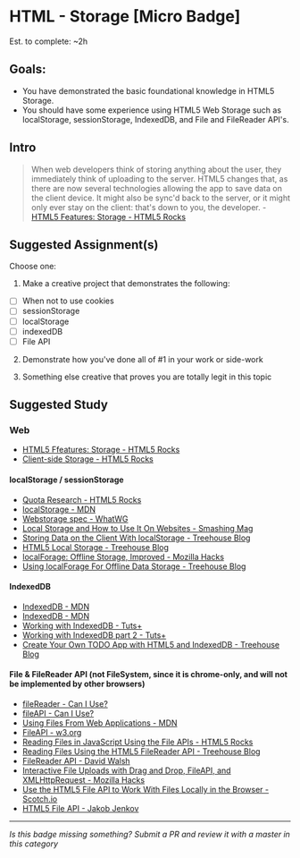 HTML - Storage [Micro Badge]
=================================================

Est. to complete: ~2h


Goals:
------

- You have demonstrated the basic foundational knowledge in HTML5 Storage.
- You should have some experience using HTML5 Web Storage such as localStorage, sessionStorage, IndexedDB, and File and FileReader API's.


Intro
-----

> When web developers think of storing anything about the user, they immediately think of uploading to the server. HTML5 changes that, as there are now several technologies allowing the app to save data on the client device. It might also be sync'd back to the server, or it might only ever stay on the client: that's down to you, the developer. - [HTML5 Features: Storage - HTML5 Rocks](http://www.html5rocks.com/en/features/storage)



Suggested Assignment(s)
-----------------------

Choose one:

1) Make a creative project that demonstrates the following:
- [ ] When not to use cookies
- [ ] sessionStorage
- [ ] localStorage
- [ ] indexedDB
- [ ] File API

2) Demonstrate how you've done all of #1 in your work or side-work

3) Something else creative that proves you are totally legit in this topic


Suggested Study
---------------

### Web

- [HTML5 Ffeatures: Storage - HTML5 Rocks](http://www.html5rocks.com/en/features/storage)
- [Client-side Storage - HTML5 Rocks](http://www.html5rocks.com/en/tutorials/offline/storage/)

#### localStorage / sessionStorage

  - [Quota Research - HTML5 Rocks](http://www.html5rocks.com/en/tutorials/offline/quota-research/)
  - [localStorage - MDN](https://developer.mozilla.org/en-US/docs/Web/API/Window/localStorage)
  - [Webstorage spec - WhatWG](https://html.spec.whatwg.org/multipage/webstorage.html)
  - [Local Storage and How to Use It On Websites - Smashing Mag](https://www.smashingmagazine.com/2010/10/local-storage-and-how-to-use-it/)
  - [Storing Data on the Client With localStorage - Treehouse Blog](http://blog.teamtreehouse.com/storing-data-on-the-client-with-localstorage)
  - [HTML5 Local Storage - Treehouse Blog](http://blog.teamtreehouse.com/html5-local-storage)
  - [localForage: Offline Storage, Improved - Mozilla Hacks](https://hacks.mozilla.org/2014/02/localforage-offline-storage-improved/)
  - [Using localForage For Offline Data Storage - Treehouse Blog](http://blog.teamtreehouse.com/using-localforage-offline-data-storage)

#### IndexedDB

  - [IndexedDB - MDN](https://developer.mozilla.org/en-US/docs/Web/API/IndexedDB_API)
  - [IndexedDB - MDN](https://developer.mozilla.org/en-US/docs/Web/API/IndexedDB_API/Using_IndexedDB)
  - [Working with IndexedDB - Tuts+](http://code.tutsplus.com/tutorials/working-with-indexeddb--net-34673)
  - [Working with IndexedDB part 2 - Tuts+](http://code.tutsplus.com/tutorials/working-with-indexeddb-part-2--net-35355)
  - [Create Your Own TODO App with HTML5 and IndexedDB - Treehouse Blog](http://blog.teamtreehouse.com/create-your-own-to-do-app-with-html5-and-indexeddb)

#### File & FileReader API (not FileSystem, since it is chrome-only, and will not be implemented by other browsers)

  - [fileReader - Can I Use?](http://caniuse.com/#search=filereader)
  - [fileAPI - Can I Use?](http://caniuse.com/#search=fileapi)
  - [Using Files From Web Applications - MDN](https://developer.mozilla.org/en-US/docs/Using_files_from_web_applications)
  - [FileAPI - w3.org](https://www.w3.org/TR/FileAPI/)
  - [Reading Files in JavaScript Using the File APIs - HTML5 Rocks](http://www.html5rocks.com/en/tutorials/file/dndfiles/)
  - [Reading Files Using the HTML5 FileReader API - Treehouse Blog](http://blog.teamtreehouse.com/reading-files-using-the-html5-filereader-api)
  - [FileReader API - David Walsh](https://davidwalsh.name/filereader)
  - [Interactive File Uploads with Drag and Drop, FileAPI, and XMLHttpRequest - Mozilla Hacks](https://hacks.mozilla.org/2009/12/uploading-files-with-xmlhttprequest/)
  - [Use the HTML5 File API to Work With Files Locally in the Browser - Scotch.io](https://scotch.io/tutorials/use-the-html5-file-api-to-work-with-files-locally-in-the-browser)
  - [HTML5 File API - Jakob Jenkov](http://tutorials.jenkov.com/html5/file-api.html)

-----

*Is this badge missing something? Submit a PR and review it with a master in this category*
